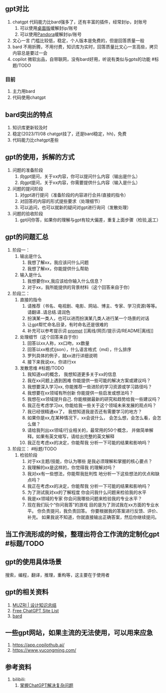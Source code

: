 ## gpt对比
1. chatgpt 代码能力比bard强多了，还有丰富的插件，经常封ip，封账号
   1. 可以使用[桌面版](https://github.com/lencx/ChatGPT)缓解封ip/账号
   2. 可以使用[Pandora](https://chat1.zhile.io/)缓解封ip/账号
2. 文心一言 门槛比较低，稳定，个人版本是免费的，但是回答质量一般
3. bard 不用折腾，不用付费，知识库为实时，回答质量比文心一言高些，拷贝内容总是要过一会
4. copilot 微软出品，自带联网，没有bard好用，听说有类似与gpts的功能 #标题/TODO 

### 目前
1. 主力用bard
2. 代码使用chatgpt

## bard突出的特点
1. 知识库更新较及时
2. 稳定(2023/11/08 chatgpt挂了，还是bard稳定，hh)，免费
3. 代码能力比chatgpt差些

## gpt的使用，拆解的方式
1. 问题的准备阶段
   1. 向gpt提问，关于xx内容，你可以提问什么内容（输出是什么）
   2. 向gpt提问，关于xx内容，你需要提供什么内容（输入是什么）
2. 问题的提问阶段
   1. 对gpt进行提问（准备阶段的内容进行合并/直接的指令）
   2. 对回答的内容的形式提些要求（处理细节）
   3. 可以追问，也可以就新的疑问对gpt进行询问（发散处理）
3. 问题的验收阶段
   1. gpt问你答，如果你的理解与gpt有较大偏差，重复上面步骤（检验,返工）

## gpt的问题汇总
1. 阶段一：
   1. 输出是什么
      1. 我想了解xx，我应该问什么问题
      2. 我想了解xx，你能提供什么帮助
   2. 输入是什么
      1. 我想要你xx,我应该给你输入什么信息？
      2. 对于xx，我所能提供的背景材料（这个回答来自于你）
2. 阶段二：
   1. 直接的指令
      1. 请推荐（书名、电视剧、电影、网站、博主、专家、学习资源)等等。请翻译..请总结.请润色
      2. 扮演某一类人，也可以进而扮演某几类人进行某一个场景的对话
      3. 让gpt帮忙命名目录，有时命名还是很难的
      4. 补充可以参考提示词 [prompt](https://github.com/PlexPt/awesome-chatgpt-prompts-zh) [[离线/网页/提示词/README|离线]]
   2. 处理细节（这个回答来自于你）
      1. 回答以xx人称，xx口吻，xx数量
      2. 回答以xx格式(json），什么语言格式（md），什么排序
      3. 罗列具体的例子，就xx进行详细说明
      4. 接下来我说xx，你进行xx
   3. 发散思维 #标题/TODO
      1. 我知道xx的概念，
         我想知道更多关于xx的信息
      2. 我在xx问题上遇到困难
         你能提供一些可能的解决方案或建议吗？
      3. 我想要深入学习xx,
         你能推荐一些进阶的学习资源或学习路径吗？
      4. 我想要在xx领域有所创新
         你能提供一些启发或想法吗？
      5. 我想在xx领域提升自己.
         你能根据最新的研究和趋势给我一些建议吗？
      6. 我正在考虑学习xx,
         你能给我一些关于这个领域未来发展的观点吗？
      7. 我已经很精通xx了，
         我想知道我是否还有需要学习的地方？
      8. 如果你是xx,在某种情况下，xx会说什么，
         会怎么想，会怎么看，会怎么做？
      9. 请给我列出xx领域/行业相关的，最常用的50个概念，
         并做简单解释。如果有英文缩写，请给出完整的英文解释
      10. 我正在考虑xx的决定，你能帮我
          分析一下可能的结果和影响吗？
3. 阶段三： #标题/TODO
   1. 检验阶段
      1. 对于xx主题/技能，你认为哪些
         是我必须理解和掌握的核心要点？
      2. 我理解的xx是这样的，你觉得我
         的理解对吗？
      3. 我对xx有一些想法，你能帮我批判性
         地分析一下这些想法的优点和缺点吗？
      4. 我正在考虑xx的决定，你能帮我
         分析一下可能的结果和影响吗？
      5. 为了测试我对xx的了解程度
         你会问我什么问题来检验我的水平
      6. 我是xx领域的专家
         你会问我哪些问题来检验我的专业水平？
      7. 现在我们玩个“你问我答”的游戏
         目的是为了测试我在xx方面的专业水平。
         你负责提问，我负责回答。
         你要根据我的答案进行反馈、评价、补充。
         如果我说不知道，你就直接输出正确答案，然后你继续提问。

## 当工作流形成的时候，整理出符合工作流的定制化gpt #标题/TODO

## gpt的使用具体场景
搜索，编程，翻译，推理，重构等，这主要在于使用者

## gpt的相关资料
1. [MUZRI | 设计知识总结](https://www.yuque.com/muzri/design/pgbz8g4lgpgg3glu)
2. [Free ChatGPT Site List](https://cc.ai55.cc/)
3. [bard](https://bard.google.com/)

## 一些gpt网站，如果主流的无法使用，可以用来应急
1. https://app.copilothub.ai/
2. https://www.yucongming.com/

## 参考资料
1. bilibili:
    1. [掌握ChatGPT解决复杂问题](https://www.bilibili.com/video/BV1Lg4y1c7fk)